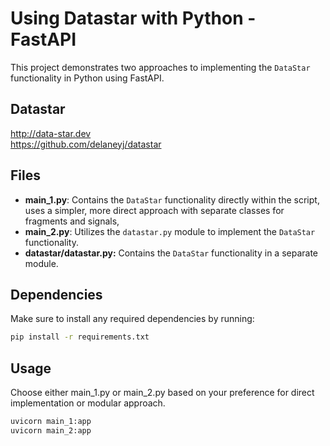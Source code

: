 # Using Datastar with Python - FastAPI

This project demonstrates two approaches to implementing the `DataStar` functionality in Python using FastAPI.

## Datastar
http://data-star.dev  
https://github.com/delaneyj/datastar  


## Files
- **main_1.py**: Contains the `DataStar` functionality directly within the script, uses a simpler, more direct approach with separate classes for fragments and signals,
- **main_2.py**: Utilizes the `datastar.py` module to implement the `DataStar` functionality.
- **datastar/datastar.py:** Contains the `DataStar` functionality in a separate module.

## Dependencies
Make sure to install any required dependencies by running:
```sh
pip install -r requirements.txt
```

## Usage
Choose either main_1.py or main_2.py based on your preference for direct implementation or modular approach.
```sh
uvicorn main_1:app
uvicorn main_2:app
```
